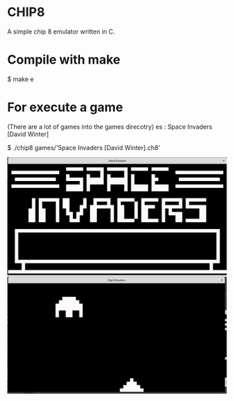 # CHIP8
A simple chip 8 emulator written in C.

# Compile with make
$ make e

# For execute a game
(There are a lot of games into the games direcotry)
es : Space Invaders [David Winter]

$ ./chip8 games/'Space Invaders [David Winter].ch8'

![](https://github.com/Holeryn/CHIP8/blob/master/img/screen1.png)
![](https://github.com/Holeryn/CHIP8/blob/master/img/screen2.png)
